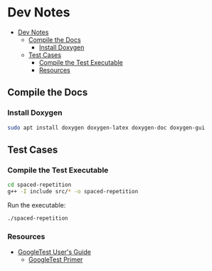 # Dev Notes
- [Dev Notes](#dev-notes)
  - [Compile the Docs](#compile-the-docs)
    - [Install Doxygen](#install-doxygen)
  - [Test Cases](#test-cases)
    - [Compile the Test Executable](#compile-the-test-executable)
    - [Resources](#resources)



## Compile the Docs
### Install Doxygen
```bash
sudo apt install doxygen doxygen-latex doxygen-doc doxygen-gui
```

## Test Cases
### Compile the Test Executable
```bash
cd spaced-repetition
g++ -I include src/* -o spaced-repetition
```

Run the executable:
```bash
./spaced-repetition
```
### Resources
- [GoogleTest User's Guide](https://google.github.io/googletest/)
    - [GoogleTest Primer](https://google.github.io/googletest/primer.html)